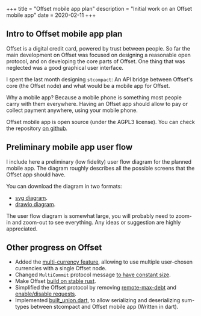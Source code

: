 +++
title = "Offset mobile app plan"
description = "Initial work on an Offset mobile app"
date = 2020-02-11
+++

## Intro to Offset mobile app plan

Offset is a digital credit card, powered by trust between people.
So far the main development on Offset was focused on designing a reasonable
open protocol, and on developing the core parts of Offset. One thing that was
neglected was a good graphical user interface.

I spent the last month designing `stcompact`: An API bridge between Offset's
core (the Offset node) and what would be a mobile app for Offset.

Why a mobile app? Because a mobile phone is something most people carry with
them everywhere. Having an Offset app should allow to pay or collect payment
anywhere, using your mobile phone.

Offset mobile app is open source (under the AGPL3 license). You can check the
repository [on github](https://github.com/freedomlayer/offset_mobile).

## Preliminary mobile app user flow

I include here a preliminary (low fidelity) user flow diagram for the planned
mobile app. The diagram roughly describes all the possible screens that the
Offset app should have.

You can download the diagram in two formats:

- [svg diagram](offset_mobile.svg).
- [drawio diagram](offset_mobile.drawio).


The user flow diagram is somewhat large, you will probably need to zoom-in and zoom-out to see
everything. Any ideas or suggestion are highly appreciated.

## Other progress on Offset

- Added the [multi-currency feature](https://github.com/freedomlayer/offset/pull/240), allowing to use multiple user-chosen currencies with a single Offset node.
- Changed `MultiCommit` protocol message [to have constant size](https://github.com/freedomlayer/offset/pull/242).
- Make Offset [build on stable rust](https://github.com/freedomlayer/offset/pull/248).
- Simplified the Offset protocol by removing [remote-max-debt](https://github.com/freedomlayer/offset/pull/255) and [enable/disable requests](https://github.com/freedomlayer/offset/pull/256).
- Implemented [built_union.dart](https://github.com/freedomlayer/built_union.dart), to allow serializing and deserializing sum-types between stcompact and Offset mobile app (Written in dart).
